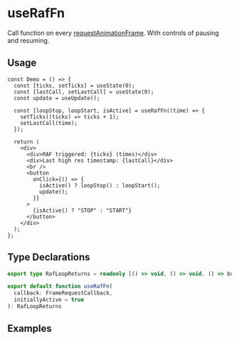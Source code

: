 # useRafFn

Call function on every [requestAnimationFrame](https://developer.mozilla.org/en-US/docs/Web/API/window/requestAnimationFrame). With controls of pausing and resuming.

## Usage

```tsx
const Demo = () => {
  const [ticks, setTicks] = useState(0);
  const [lastCall, setLastCall] = useState(0);
  const update = useUpdate();

  const [loopStop, loopStart, isActive] = useRafFn((time) => {
    setTicks((ticks) => ticks + 1);
    setLastCall(time);
  });

  return (
    <div>
      <div>RAF triggered: {ticks} (times)</div>
      <div>Last high res timestamp: {lastCall}</div>
      <br />
      <button
        onClick={() => {
          isActive() ? loopStop() : loopStart();
          update();
        }}
      >
        {isActive() ? "STOP" : "START"}
      </button>
    </div>
  );
};

```

## Type Declarations

```ts
export type RafLoopReturns = readonly [() => void, () => void, () => boolean];

export default function useRafFn(
  callback: FrameRequestCallback,
  initiallyActive = true
): RafLoopReturns
```

## Examples
